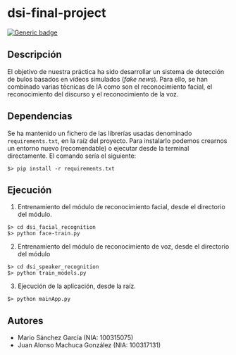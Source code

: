 # dsi-final-project

[![Generic badge](https://img.shields.io/badge/Python-3.6.7-<COLOR>.svg)](https://shields.io/)

## Descripción
El objetivo de nuestra práctica ha sido desarrollar un sistema de detección de bulos basados en vídeos simulados (_fake news_). Para ello, se han combinado varias técnicas de IA como son el reconocimiento facial, el reconocimiento del discurso y el reconocimiento de la voz. 

## Dependencias
Se ha mantenido un fichero de las librerías usadas denominado `requirements.txt`, en la raíz del proyecto. Para instalarlo podemos crearnos un entorno nuevo (recomendable) o ejecutar desde la terminal directamente. El comando sería el siguiente:

```shell
$> pip install -r requirements.txt
```

## Ejecución

1. Entrenamiento del módulo de reconocimiento facial, desde el directorio del módulo.
```shell
$> cd dsi_facial_recognition
$> python face-train.py
```

2. Entrenamiento del módulo de reconocimiento de voz, desde el directorio del módulo
```shell
$> cd dsi_speaker_recognition
$> python train_models.py
```	

3. Ejecución de la aplicación, desde la raíz.
```shell
$> python mainApp.py
```

## Autores
- Mario Sánchez García (NIA: 100315075)
- Juan Alonso Machuca González (NIA: 100317131)
